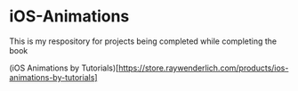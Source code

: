 # iOS-Animations

This is my respository for projects being completed while completing the book

(iOS Animations by Tutorials)[https://store.raywenderlich.com/products/ios-animations-by-tutorials]
